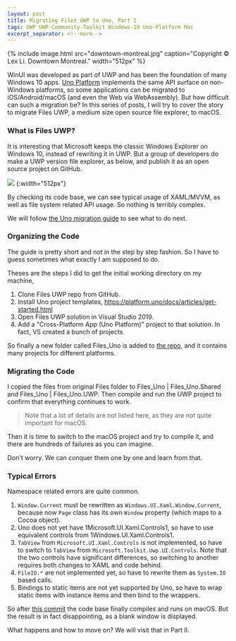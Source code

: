 ```yaml
---
layout: post
title: Migrating Files UWP to Uno, Part I
tags: UWP UWP-Community-Toolkit Windows-10 Uno-Platform Mac
excerpt_separator: <!--more-->
---
```

{% include image.html
src="downtown-montreal.jpg" caption="Copyright © Lex Li. Downtown Montreal." width="512px" %}

WinUI was developed as part of UWP and has been the foundation of many Windows 10 apps. [Uno Platform](https://platform.uno/docs/articles/intro.html) implements the same API surface on non-Windows platforms, so some applications can be migrated to iOS/Android/macOS (and even the Web via WebAssembly). But how difficult can such a migration be? In this series of posts, I will try to cover the story to migrate Files UWP, a medium size open source file explorer, to macOS.
<!--more-->
### What is Files UWP?

It is interesting that Microsoft keeps the classic Windows Explorer on Windows 10, instead of rewriting it in UWP. But a group of developers do make a UWP version file explorer, as below, and publish it as an open source project on GitHub.

![](https://raw.githubusercontent.com/files-community/files-uwp/master/Files/Assets/FilesHome.png) {:width="512px"}

By checking its code base, we can see typical usage of XAML/MVVM, as well as file system related API usage. So nothing is terribly complex.

We will follow [the Uno migration guide](https://platform.uno/docs/articles/migrating-apps.html) to see what to do next.

### Organizing the Code

The guide is pretty short and not in the step by step fashion. So I have to guess sometimes what exactly I am supposed to do.

Theses are the steps I did to get the initial working directory on my machine,

1. Clone Files UWP repo from GitHub.
1. Install Uno project templates, https://platform.uno/docs/articles/get-started.html
1. Open Files UWP solution in Visual Studio 2019.
1. Add a "Cross-Platform App (Uno Platform)" project to that solution. In fact, VS created a bunch of projects.

So finally a new folder called Files_Uno is added to [the repo](https://github.com/lextm/files-uwp/tree/uno), and it contains many projects for different platforms.

### Migrating the Code

I copied the files from original Files folder to Files_Uno | Files_Uno.Shared and Files_Uno | Files_Uno.UWP. Then compile and run the UWP project to confirm that everything continues to work.

> Note that a lot of details are not listed here, as they are not quite important for macOS.

Then it is time to switch to the macOS project and try to compile it, and there are hundreds of failures as you can imagine.

Don't worry. We can conquer them one by one and learn from that.

### Typical Errors

Namespace related errors are quite common.

1. `Window.Current` must be rewritten as `Windows.UI.Xaml.Window.Current`, because now `Page` class has its own `Window` property (which maps to a Cocoa object).
1. Uno does not yet have 1Microsoft.UI.Xaml.Controls1, so have to use equivalent controls from 1Windows.UI.Xaml.Controls1.
1. `TabView` from `Microsoft.UI.Xaml.Controls` is not implemented, so have to switch to `TabView` from `Microsoft.Toolkit.Uwp.UI.Controls`. Note that the two controls have significant differences, so switching to another requires both changes to XAML and code behind.
1. `FileIO.*` are not implemented yet, so have to rewrite them as `System.IO` based calls.
1. Bindings to static items are not yet supported by Uno, so have to wrap static items with instance items and then bind to the wrappers.

So after [this commit](https://github.com/lextm/files-uwp/commit/0375745c65184eec16184e0c1859f5a74e047499) the code base finally compiles and runs on macOS. But the result is in fact disappointing, as a blank window is displayed.

What happens and how to move on? We will visit that in Part II.
